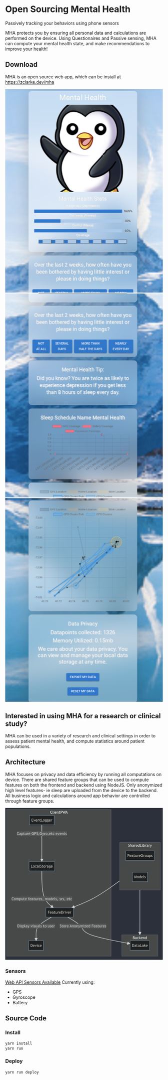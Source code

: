 # Open Sourcing Mental Health
Passively tracking your behaviors using phone sensors

MHA protects you by ensuring all personal data and calculations are performed on the device. Using Questionaires and Passive sensing, MHA can compute your mental health state, and make recommendations to improve your health!

## Download
MHA is an open source web app, which can be install at https://zclarke.dev/mha

<img src="screenshot_home.png" />
<img src="screenshot_survey.png" />
<img src="screenshot_gps.png" />

## Interested in using MHA for a research or clinical study?
MHA can be used in a variety of research and clinical settings in order to assess patient mental health, and compute statistics around patient populations. 

## Architecture
MHA focuses on privacy and data efficiency by running all computations on device. There are shared feature groups that can be used to compute features on both the frontend and backend using NodeJS. Only anonymized high level features- ie sleep are uploaded from the device to the backend. All business logic and calculations around app behavior are controlled through feature groups.

<img src="architecture.png" />


### Sensors
[Web API Sensors Available](https://developer.mozilla.org/en-US/docs/Web/API/Sensor_APIs)
Currently using:
- GPS
- Gyroscope
- Battery



## Source Code

### Install
```
yarn install
yarn run
```

### Deploy
```
yarn run deploy
```
